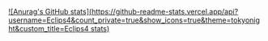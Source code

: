 [![Anurag's GitHub stats](https://github-readme-stats.vercel.app/api?username=Eclips4&count_private=true&show_icons=true&theme=tokyonight&custom_title=Eclips4 stats)](https://github.com/anuraghazra/github-readme-stats)
